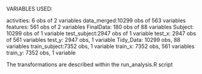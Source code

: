 VARIABLES USED:

activities: 6 obs of 2 variables
data_merged:10299 obs of 563 variables
features: 561 obs of 2 variables
FinalData: 180 obs of 88 variables
Subject: 10299 obs of 1 variable
test_subject:2947 obs of 1 variable
test_x: 2947 obs of 561 variables
test_y: 2947 obs, 1 variable
Tidy_Data: 10299 obs, 88 variables
train_subject:7352 obs, 1 variable
train_x: 7352 obs, 561 variables
train_y: 7352 obs, 1 variable

The transformations are described within the run_analysis.R script
